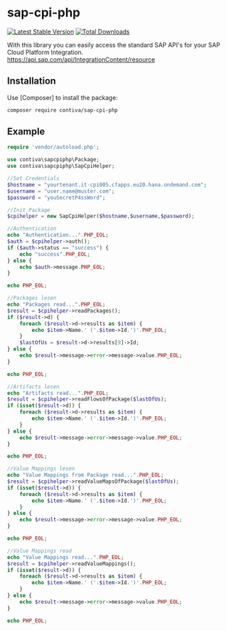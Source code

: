 sap-cpi-php
===============
[![Latest Stable Version](https://poser.pugx.org/contiva/sap-cpi-php/v/stable.svg)](https://packagist.org/packages/webmozart/assert)
[![Total Downloads](https://poser.pugx.org/contiva/sap-cpi-php/downloads.svg)](https://packagist.org/packages/webmozart/assert)

With this library you can easily access the standard SAP API's for your SAP Cloud Platform Integration.
https://api.sap.com/api/IntegrationContent/resource

Installation
------------

Use [Composer] to install the package:

```bash
composer require contiva/sap-cpi-php
```

Example
-------

```php
require 'vendor/autoload.php';

use contiva\sapcpiphp\Package;
use contiva\sapcpiphp\SapCpiHelper;

//Set Credentials
$hostname = "yourtenant.it-cpi005.cfapps.eu20.hana.ondemand.com";
$username = "user.name@muster.com";
$password = "youSecretP4ssWord";

//Init Package
$cpihelper = new SapCpiHelper($hostname,$username,$password);

//Authentication
echo "Authentication...".PHP_EOL;
$auth = $cpihelper->auth();
if ($auth->status == "success") {
    echo "success".PHP_EOL;
} else {
    echo $auth->message.PHP_EOL;
}

echo PHP_EOL;

//Packages lesen
echo "Packages read...".PHP_EOL;
$result = $cpihelper->readPackages();
if ($result->d) {
    foreach ($result->d->results as $item) {
        echo $item->Name.' ('.$item->Id.')'.PHP_EOL;
    }
    $lastOfUs = $result->d->results[9]->Id;
} else {
    echo $result->message->error->message->value.PHP_EOL;
}

echo PHP_EOL;

//Artifacts lesen
echo "Artifacts read...".PHP_EOL;
$result = $cpihelper->readFlowsOfPackage($lastOfUs);
if (isset($result->d)) {
    foreach ($result->d->results as $item) {
        echo $item->Name.' ('.$item->Id.')'.PHP_EOL;
    }
} else {
    echo $result->message->error->message->value.PHP_EOL;
}

echo PHP_EOL;

//Value Mappings lesen
echo "Value Mappings from Package read...".PHP_EOL;
$result = $cpihelper->readValueMapsOfPackage($lastOfUs);
if (isset($result->d)) {
    foreach ($result->d->results as $item) {
        echo $item->Name.' ('.$item->Id.')'.PHP_EOL;
    }
} else {
    echo $result->message->error->message->value.PHP_EOL;
}

echo PHP_EOL;

//Value Mappings read
echo "Value Mappings read...".PHP_EOL;
$result = $cpihelper->readValueMappings();
if (isset($result->d)) {
    foreach ($result->d->results as $item) {
        echo $item->Name.' ('.$item->Id.')'.PHP_EOL;
    }
} else {
    echo $result->message->error->message->value.PHP_EOL;
}

echo PHP_EOL;
```
